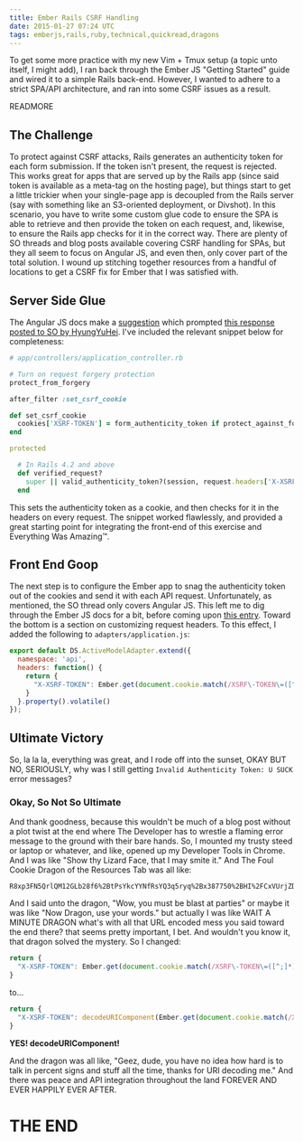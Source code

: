 ```yaml
---
title: Ember Rails CSRF Handling
date: 2015-01-27 07:24 UTC
tags: emberjs,rails,ruby,technical,quickread,dragons
---
```


To get some more practice with my new Vim + Tmux setup (a topic unto itself, I might add), I ran back through the Ember JS "Getting Started" guide and wired it to a simple Rails back-end. However, I wanted to adhere to a strict SPA/API architecture, and ran into some CSRF issues as a result.

READMORE

## The Challenge

To protect against CSRF attacks, Rails generates an authenticity token for each form submission. If the token isn't present, the request is rejected. This works great for apps that are served up by the Rails app (since said token is available as a meta-tag on the hosting page), but things start to get a little trickier when your single-page app is decoupled from the Rails server (say with something like an S3-oriented deployment, or Divshot). In this scenario, you have to write some custom glue code to ensure the SPA is able to retrieve and then provide the token on each request, and, likewise, to ensure the Rails app checks for it in the correct way. There are plenty of SO threads and blog posts available covering CSRF handling for SPAs, but they all seem to focus on Angular JS, and even then, only cover part of the total solution. I wound up stitching together resources from a handful of locations to get a CSRF fix for Ember that I was satisfied with.

## Server Side Glue
The Angular JS docs make a [suggestion](https://docs.angularjs.org/api/ng/service/$http#cross-site-request-forgery-xsrf-protection) which prompted [this response posted to SO by HyungYuHei](http://stackoverflow.com/questions/14734243/rails-csrf-protection-angular-js-protect-from-forgery-makes-me-to-log-out-on/15761835#15761835). I've included the relevant snippet below for completeness:

```ruby
# app/controllers/application_controller.rb

# Turn on request forgery protection
protect_from_forgery

after_filter :set_csrf_cookie

def set_csrf_cookie
  cookies['XSRF-TOKEN'] = form_authenticity_token if protect_against_forgery?
end

protected

  # In Rails 4.2 and above
  def verified_request?
    super || valid_authenticity_token?(session, request.headers['X-XSRF-TOKEN'])
  end
```

This sets the authenticity token as a cookie, and then checks for it in the headers on every request. The snippet worked flawlessly, and provided a great starting point for integrating the front-end of this exercise and Everything Was Amazing&trade;.

## Front End Goop

The next step is to configure the Ember app to snag the authenticity token out of the cookies and send it with each API request. Unfortunately, as mentioned, the SO thread only covers Angular JS. This left me to dig through the Ember JS docs for a bit, before coming upon [this entry](http://emberjs.com/api/data/classes/DS.RESTAdapter.html). Toward the bottom is a section on customizing request headers. To this effect, I added the following to `adapters/application.js`:


```js
export default DS.ActiveModelAdapter.extend({
  namespace: 'api',
  headers: function() {
    return {
      "X-XSRF-TOKEN": Ember.get(document.cookie.match(/XSRF\-TOKEN\=([^;]*)/), "1")
    }
  }.property().volatile()
});
```

## Ultimate Victory

So, la la la, everything was great, and I rode off into the sunset, OKAY BUT NO, SERIOUSLY, why was I still getting `Invalid Authenticity Token: U SUCK` error messages?

### Okay, So Not So Ultimate

And thank goodness, because this wouldn't be much of a blog post without a plot twist at the end where The Developer has to wrestle a flaming error message to the ground with their bare hands. So, I mounted my trusty steed or laptop or whatever, and like, opened up my Developer Tools in Chrome. And I was like "Show thy Lizard Face, that I may smite it." And The Foul Cookie Dragon of the Resources Tab was all like:

```dragon
R8xp3FN5QrlQM12GLb28f6%2BtPsYkcYYNfRsYQ3q5ryq%2Bx387750%2BHI%2FCxVUrjZDCiX4eIL63V4BF4NcA7eLddg%3D%3D
```

And I said unto the dragon, "Wow, you must be blast at parties" or maybe it was like "Now Dragon, use your words." but actually I was like WAIT A MINUTE DRAGON what's with all that URL encoded mess you said toward the end there? that seems pretty important, I bet. And wouldn't you know it, that dragon solved the mystery. So I changed:

```js
return {
  "X-XSRF-TOKEN": Ember.get(document.cookie.match(/XSRF\-TOKEN\=([^;]*)/), "1")
}
```
to...

```js
return {
  "X-XSRF-TOKEN": decodeURIComponent(Ember.get(document.cookie.match(/XSRF\-TOKEN\=([^;]*)/), "1"))
}
```
**YES! decodeURIComponent!**

And the dragon was all like, "Geez, dude, you have no idea how hard is to talk in percent signs and stuff all the time, thanks for URI decoding me." And there was peace and API integration throughout the land FOREVER AND EVER HAPPILY EVER AFTER.

# THE END

